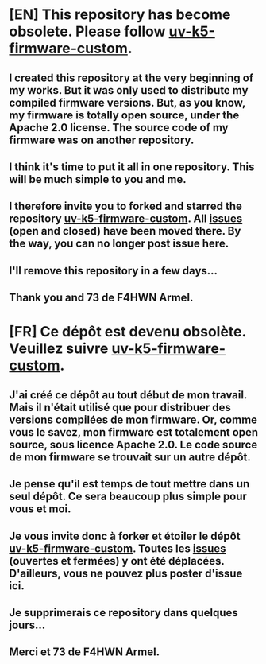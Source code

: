 # [EN] This repository has become obsolete. Please follow [uv-k5-firmware-custom](https://github.com/armel/uv-k5-firmware-custom).
## I created this repository at the very beginning of my works. But it was only used to distribute my compiled firmware versions. But, as you know, my firmware is totally open source, under the Apache 2.0 license. The source code of my firmware was on another repository. 
## I think it's time to put it all in one repository. This will be much simple to you and me. 
## I therefore invite you to forked and starred the repository [uv-k5-firmware-custom](https://github.com/armel/uv-k5-firmware-custom). All [issues](https://github.com/armel/uv-k5-firmware-custom/issues) (open and closed) have been moved there. By the way, you can no longer post issue here.
## I'll remove this repository in a few days...

## Thank you and 73 de F4HWN Armel.

# [FR] Ce dépôt est devenu obsolète. Veuillez suivre [uv-k5-firmware-custom](https://github.com/armel/uv-k5-firmware-custom).
## J'ai créé ce dépôt au tout début de mon travail. Mais il n'était utilisé que pour distribuer des versions compilées de mon firmware. Or, comme vous le savez, mon firmware est totalement open source, sous licence Apache 2.0. Le code source de mon firmware se trouvait sur un autre dépôt. 
## Je pense qu'il est temps de tout mettre dans un seul dépôt. Ce sera beaucoup plus simple pour vous et moi. 
## Je vous invite donc à forker et étoiler le dépôt [uv-k5-firmware-custom](https://github.com/armel/uv-k5-firmware-custom). Toutes les [issues](https://github.com/armel/uv-k5-firmware-custom/issues) (ouvertes et fermées) y ont été déplacées. D'ailleurs, vous ne pouvez plus poster d'issue ici.
## Je supprimerais ce repository dans quelques jours...

## Merci et 73 de F4HWN Armel.
